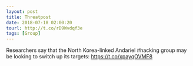 ```yaml
---
layout: post
title: Threatpost
date: 2018-07-18 02:00:20
tourl: http://t.co/rD9Wvdqf3e
tags: [Group]
---
```

Researchers say that the North Korea-linked Andariel #hacking group may be looking to switch up its targets: https://t.co/xpayqOVMF8